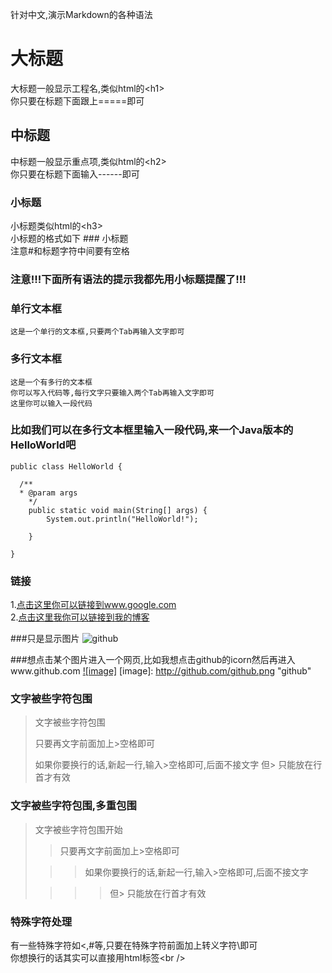 针对中文,演示Markdown的各种语法
   
大标题
===================================
  大标题一般显示工程名,类似html的\<h1\><br />
  你只要在标题下面跟上=====即可
 
   
中标题
-----------------------------------
  中标题一般显示重点项,类似html的\<h2\><br />
  你只要在标题下面输入------即可
   
### 小标题
  小标题类似html的\<h3\><br />
  小标题的格式如下 ### 小标题<br />
  注意#和标题字符中间要有空格
 
### 注意!!!下面所有语法的提示我都先用小标题提醒了!!! 
 
### 单行文本框
    这是一个单行的文本框,只要两个Tab再输入文字即可
         
### 多行文本框  
    这是一个有多行的文本框
    你可以写入代码等,每行文字只要输入两个Tab再输入文字即可
    这里你可以输入一段代码
 
### 比如我们可以在多行文本框里输入一段代码,来一个Java版本的HelloWorld吧
    public class HelloWorld {
 
      /**
      * @param args
        */
        public static void main(String[] args) {
            System.out.println("HelloWorld!");
 
        }
 
    }
### 链接
1.[点击这里你可以链接到www.google.com](http://www.google.com)<br />
2.[点击这里我你可以链接到我的博客](http://guoyunsky.iteye.com)<br />
 
###只是显示图片
![github](http://github.com/unicorn.png "github")
 
###想点击某个图片进入一个网页,比如我想点击github的icorn然后再进入www.github.com
[![image]](http://www.github.com/)
[image]: http://github.com/github.png "github"
 
### 文字被些字符包围
> 文字被些字符包围
>
> 只要再文字前面加上>空格即可
>
> 如果你要换行的话,新起一行,输入>空格即可,后面不接文字
> 但> 只能放在行首才有效
 
### 文字被些字符包围,多重包围
> 文字被些字符包围开始
>
> > 只要再文字前面加上>空格即可
>
>  > > 如果你要换行的话,新起一行,输入>空格即可,后面不接文字
>
> > > > 但> 只能放在行首才有效
 
### 特殊字符处理
有一些特殊字符如<,#等,只要在特殊字符前面加上转义字符\即可<br />
你想换行的话其实可以直接用html标签\<br /\>
 
